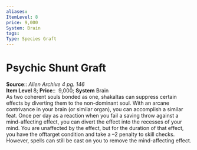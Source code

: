 ```yaml
---
aliases: 
ItemLevel: 8
price: 9,000
System: Brain
tags: 
Type: Species Graft
---
```


# Psychic Shunt Graft

**Source**:: _Alien Archive 4 pg. 146_  
**Item Level** 8;
**Price**::  9,000; **System** Brain  
As two coherent souls bonded as one, shakaltas can suppress certain effects by diverting them to the non-dominant soul. With an arcane contrivance in your brain (or similar organ), you can accomplish a similar feat. Once per day as a reaction when you fail a saving throw against a mind-affecting effect, you can divert the effect into the recesses of your mind. You are unaffected by the effect, but for the duration of that effect, you have the offtarget condition and take a –2 penalty to skill checks. However, spells can still be cast on you to remove the mind-affecting effect.
